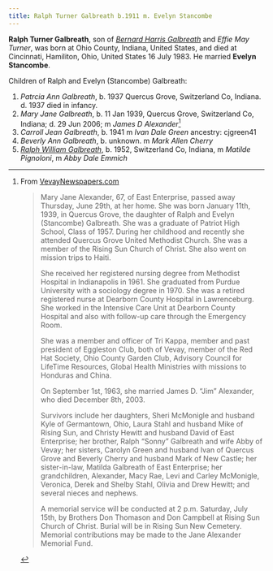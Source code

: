 ```yaml
---
title: Ralph Turner Galbreath b.1911 m. Evelyn Stancombe
---
```

**Ralph Turner Galbreath**, son of [*Bernard Harris Galbreath*](galbreath-bernard-harris-1889.md) and *Effie May Turner*, was born at Ohio County, Indiana, United States, and died at Cincinnati, Hamiliton, Ohio, United States 16 July 1983. He married **Evelyn Stancombe**.

Children of Ralph and Evelyn (Stancombe) Galbreath:

1. *Patrcia Ann Galbreath*, b. 1937 Quercus Grove, Switzerland Co, Indiana. d. 1937  died in infancy.
2. *Mary Jane Galbreath*, b. 11 Jan 1939, Quercus Grove, Switzerland Co, Indiana; d. 29 Jun 2006;  m *James D Alexander*[^mj-obit]
3. *Carroll Jean Galbreath*, b. 1941 m *Ivan Dale Green*    ancestry: cjgreen41
4. *Beverly Ann Galbreath*, b. unknown. m *Mark Allen Cherry*
5. *[Ralph William Galbreath](galbreath-ralph-williams-1952.md)*, b. 1952, Switzerland Co, Indiana, m *Matilde Pignoloni*, m *Abby Dale Emmich*

[^mj-obit]: From [VevayNewspapers.com](https://www.vevaynewspapers.com/obituaries-for-the-week-of-7-6-2006/)
    > Mary Jane Alexander, 67, of East Enterprise, passed away Thursday, June 29th, at her home.
She was born January 11th, 1939, in Quercus Grove, the daughter of Ralph and Evelyn (Stancombe) Galbreath. She was a graduate of Patriot High School, Class of 1957. During her childhood and recently she attended Quercus Grove United Methodist Church. She was a member of the Rising Sun Church of Christ. She also went on mission trips to Haiti.
    >
    > She received her registered nursing degree from Methodist Hospital in Indianapolis in 1961. She graduated from Purdue University with a sociology degree in 1970. She was a retired registered nurse at Dearborn County Hospital in Lawrenceburg. She worked in the Intensive Care Unit at Dearborn County Hospital and also with follow-up care through the Emergency Room.
    >
    > She was a member and officer of Tri Kappa, member and past president of Eggleston Club, both of Vevay, member of the Red Hat Society, Ohio County Garden Club, Advisory Council for LifeTime Resources, Global Health Ministries with missions to Honduras and China.
    >
    > On September 1st, 1963, she married James D. “Jim” Alexander, who died December 8th, 2003.
    >
    > Survivors include her daughters, Sheri McMonigle and husband Kyle of Germantown, Ohio, Laura Stahl and husband Mike of Rising Sun, and Christy Hewitt and husband David of East Enterprise; her brother, Ralph “Sonny” Galbreath and wife Abby of Vevay; her sisters, Carolyn Green and husband Ivan of Quercus Grove and Beverly Cherry and husband Mark of New Castle; her sister-in-law, Matilda Galbreath of East Enterprise; her grandchildren, Alexander, Macy Rae, Levi and Carley McMonigle, Veronica, Derek and Shelby Stahl, Olivia and Drew Hewitt; and several nieces and nephews.
     >
     > A memorial service will be conducted at 2 p.m. Saturday, July 15th, by Brothers Don Thomason and Don Campbell at Rising Sun Church of Christ. Burial will be in Rising Sun New Cemetery. Memorial contributions may be made to the Jane Alexander Memorial Fund.
